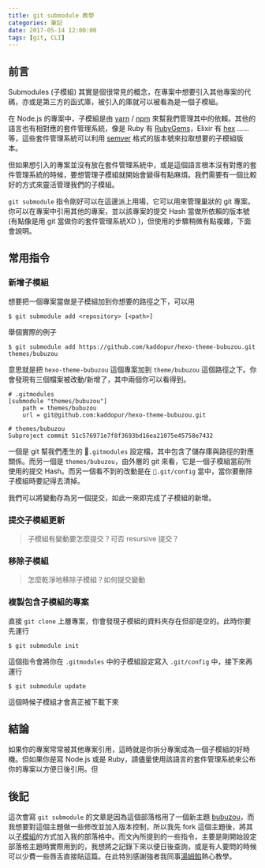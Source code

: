 ```yaml
---
title: git submodule 教學
categories: 筆記
date: 2017-05-14 12:00:00
tags: [git, CLI]
---
```


## 前言
Submodules (子模組) 其實是個很常見的概念，在專案中想要引入其他專案的代碼，亦或是第三方的函式庫，被引入的庫就可以被看為是一個子模組。

在 Node.js 的專案中，子模組是由 [yarn] / [npm] 來幫我們管理其中的依賴。其他的語言也有相對應的套件管理系統，像是 Ruby 有 [RubyGems]，Elixir 有 [hex] ……等，這些套件管理系統可以利用 [semver] 格式的版本號來拉取想要的子模組版本。

但如果想引入的專案並沒有放在套件管理系統中，或是這個語言根本沒有對應的套件管理系統的時候，要想管理子模組就開始會變得有點麻煩。我們需要有一個比較好的方式來靈活管理我們的子模組。

<!-- more -->
`git submodule` 指令剛好可以在這邊派上用場，它可以用來管理巢狀的 git 專案。你可以在專案中引用其他的專案，並以該專案的提交 Hash 當做所依賴的版本號 (有點像是用 git 當做你的套件管理系統XD )，但使用的步驟稍微有點複雜，下面會說明。

[yarn]: https://yarnpkg.com/zh-Hans/
[npm]: https://www.npmjs.com/
[RubyGems]: https://rubygems.org/?locale=zh-TW
[hex]: https://hex.pm/
[semver]: http://semver.org/lang/zh-TW/

## 常用指令

### 新增子模組
想要把一個專案當做是子模組加到你想要的路徑之下，可以用
```
$ git submodule add <repository> [<path>]
```
舉個實際的例子
```
$ git submodule add https://github.com/kaddopur/hexo-theme-bubuzou.git themes/bubuzou
```
意思就是把 `hexo-theme-bubuzou` 這個專案加到 `theme/bubuzou` 這個路徑之下。你會發現有三個檔案被改動/新增了，其中兩個你可以看得到。
```
# .gitmodules
[submodule "themes/bubuzou"]
	path = themes/bubuzou
	url = git@github.com:kaddopur/hexo-theme-bubuzou.git
```
```
# themes/bubuzou
Subproject commit 51c576971e7f8f3693bd16ea21075e45758e7432
```
一個是 git 幫我們產生的 `.gitmodules` 設定檔，其中包含了儲存庫與路徑的對應關係。而另一個是 `themes/bubuzou`，由外層的 git 來看，它是一個子模組當前所使用的提交 Hash。而另一個看不到的改動是在 `.git/config` 當中，當你要刪除子模組時要記得去清掉。

我們可以將變動存為另一個提交，如此一來即完成了子模組的新增。

### 提交子模組更新

> 子模組有變動要怎麼提交？可否 resursive 提交？

### 移除子模組

> 怎麼乾淨地移除子模組？如何提交變動

### 複製包含子模組的專案
直接 `git clone` 上層專案，你會發現子模組的資料夾存在但卻是空的。此時你要先運行
```
$ git submodule init
```
這個指令會將你在 `.gitmodules` 中的子模組設定寫入 `.git/config` 中，接下來再運行

```
$ git submodule update
```
這個時候子模組才會真正被下載下來

## 結論
如果你的專案常常被其他專案引用，這時就是你拆分專案成為一個子模組的好時機。但如果你是寫 Node.js 或是 Ruby，請儘量使用該語言的套件管理系統來公布你的專案以方便日後引用。但


## 後記
這次會寫 `git submodule` 的文章是因為這個部落格用了一個新主題 [bubuzou]，而我想要對這個主題做一些修改並加入版本控制，所以我先 fork 這個主題後，將其以[子模組]的方式加入我的部落格中。而文內所提到的一些指令，主要是剛開始設定部落格主題時實際用到的，我想將之記錄下來以便日後查詢，或是有人要問的時候可以少費一些唇舌直接貼這篇。在此特別感謝強者我同事[湯姆餡]熱心教學。

[bubuzou]: https://github.com/Bulandent/hexo-theme-bubuzou
[湯姆餡]: https://tom76kimo.github.io/blog/
[子模組]: https://git-scm.com/book/zh-tw/v1/Git-%E5%B7%A5%E5%85%B7-%E5%AD%90%E6%A8%A1%E7%B5%84-Submodules
